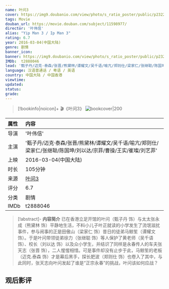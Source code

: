 ```yaml
---
name: 叶问3
cover: https://img9.doubanio.com/view/photo/s_ratio_poster/public/p2322954776.jpg
tags: Movie
douban_url: https://movie.douban.com/subject/11598977/
director: '叶伟信'
alias: "Yip Man 3 / Ip Man 3"
rating: 6.7
year: 2016-03-04(中国大陆)
genre: 剧情
banner_icon: 
banner: https://img9.doubanio.com/view/photo/s_ratio_poster/public/p2322954776.jpg
IMDb:  t2888046
lead: '甄子丹/迈克·泰森/张晋/熊黛林/谭耀文/吴千语/喻亢/郑则仕/梁家仁/张继聪/陈国坤/刘以达/宗菲/曹操/王实/崔璨/刘艺菲' 
language: 汉语普通话 / 粤语 / 英语 
country: 中国大陆 / 中国香港 
viewtime:
updated: 
status: 
grade: 
---
```

> [!bookinfo|noicon]+ 🎬《叶问3》
> ![bookcover|200](https://img9.doubanio.com/view/photo/s_ratio_poster/public/p2322954776.jpg)
>
| 属性 | 内容                                       |
|:---- |:------------------------------------------ |
| 导演 | '叶伟信'                         |
| 主演 | '甄子丹/迈克·泰森/张晋/熊黛林/谭耀文/吴千语/喻亢/郑则仕/梁家仁/张继聪/陈国坤/刘以达/宗菲/曹操/王实/崔璨/刘艺菲'                             |
| 上映 | 2016-03-04(中国大陆)                             |
| 时长 | 105分钟                   |
| 来源 | [叶问3](https://movie.douban.com/subject/11598977/) |
| 评分 | 6.7                           |
| 分类 | 剧情                            |
| IMDb | t2888046                             | 

> [!abstract]- **内容简介**
>  已在香港立足开馆的叶问（甄子丹 饰）与太太张永成（熊黛林 饰）平静地生活，不料小儿子叶正就读的小学发生了流氓滋扰事件，参与闹事的正是田傲山（梁家仁 饰）昔日的徒弟马鲸笙（谭耀文 饰）。于是叶问带领徒弟徐力（张继聪 饰）等人保护了黄老师（吴千语 饰）、校长（刘以达 饰）以及众小学生，并结识了同样是永春传人的车夫张天志（张晋 饰），二人惺惺相惜。可是事件却没有止步于此，马鲸笙的老板（迈克.泰森 饰）才是幕后黑手，探长肥波（郑则仕 饰）也卷入了其中，与此同时，张天志向叶问发起了谁是“正宗永春”的挑战，叶问该如何应战？
>  
## 观后影评
